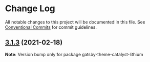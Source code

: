 # Change Log

All notable changes to this project will be documented in this file.
See [Conventional Commits](https://conventionalcommits.org) for commit guidelines.

## [3.1.3](https://github.com/ehowey/gatsby-theme-catalyst/compare/gatsby-theme-catalyst-lithium@3.1.2...gatsby-theme-catalyst-lithium@3.1.3) (2021-02-18)

**Note:** Version bump only for package gatsby-theme-catalyst-lithium
